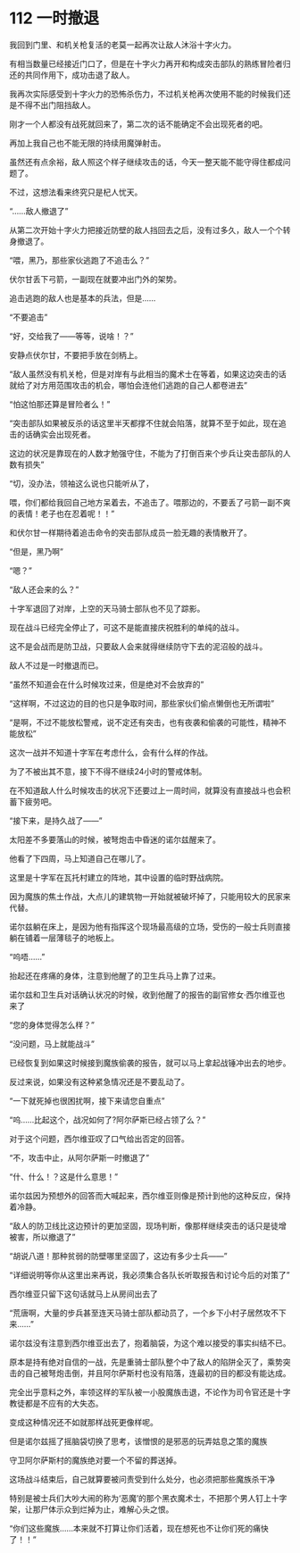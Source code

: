 # 112 一时撤退

我回到门里、和机关枪复活的老莫一起再次让敌人沐浴十字火力。

有相当数量已经接近门口了，但是在十字火力再开和构成突击部队的熟练冒险者归还的共同作用下，成功击退了敌人。

我再次实际感受到十字火力的恐怖杀伤力，不过机关枪再次使用不能的时候我们还是不得不出门阻挡敌人。

刚才一个人都没有战死就回来了，第二次的话不能确定不会出现死者的吧。

再加上我自己也不能无限的持续用魔弹射击。

虽然还有点余裕，敌人照这个样子继续攻击的话，今天一整天能不能守得住都成问题了。

不过，这想法看来终究只是杞人忧天。

“……敌人撤退了”

从第二次开始十字火力把接近防壁的敌人挡回去之后，没有过多久，敌人一个个转身撤退了。

“喂，黑乃，那些家伙逃跑了不追击么？”

伏尔甘丢下弓箭，一副现在就要冲出门外的架势。

追击逃跑的敌人也是基本的兵法，但是……

“不要追击”

“好，交给我了——等等，说啥！？”

安静点伏尔甘，不要把手放在剑柄上。

“敌人虽然没有机关枪，但是对岸有与此相当的魔术士在等着，如果这边突击的话就给了对方用范围攻击的机会，哪怕会连他们逃跑的自己人都卷进去”

“怕这怕那还算是冒险者么！”

“突击部队如果被反杀的话这里半天都撑不住就会陷落，就算不至于如此，现在追击的话确实会出现死者。

这边的状况是靠现在的人数才勉强守住，不能为了打倒百来个步兵让突击部队的人数有损失”

“切，没办法，领袖这么说也只能听从了，

喂，你们都给我回自己地方呆着去，不追击了。喂那边的，不要丢了弓箭一副不爽的表情！老子也在忍着呢！！”

和伏尔甘一样期待着追击命令的突击部队成员一脸无趣的表情散开了。

“但是，黑乃啊”

“嗯？”

“敌人还会来的么？”

十字军退回了对岸，上空的天马骑士部队也不见了踪影。

现在战斗已经完全停止了，可这不是能直接庆祝胜利的单纯的战斗。

这不是会战而是防卫战，只要敌人会来就得继续防守下去的泥沼般的战斗。

敌人不过是一时撤退而已。

“虽然不知道会在什么时候攻过来，但是绝对不会放弃的”

“这样啊，不过这边的目的也只是争取时间，那些家伙们偷点懒倒也无所谓啦”

“是啊，不过不能放松警戒，说不定还有突击，也有夜袭和偷袭的可能性，精神不能放松”

这次一战并不知道十字军在考虑什么，会有什么样的作战。

为了不被出其不意，接下不得不继续24小时的警戒体制。

在不知道敌人什么时候攻击的状况下还要过上一周时间，就算没有直接战斗也会积蓄下疲劳吧。

“接下来，是持久战了——”

太阳差不多要落山的时候，被弩炮击中昏迷的诺尔兹醒来了。

他看了下四周，马上知道自己在哪儿了。

这里是十字军在瓦托村建立的阵地，其中设置的临时野战病院。

因为魔族的焦土作战，大点儿的建筑物一开始就被破坏掉了，只能用较大的民家来代替。

诺尔兹躺在床上，是因为他有指挥这个现场最高级的立场，受伤的一般士兵则直接躺在铺着一层薄毯子的地板上。

“呜唔……”

抬起还在疼痛的身体，注意到他醒了的卫生兵马上靠了过来。

诺尔兹和卫生兵对话确认状况的时候，收到他醒了的报告的副官修女·西尔维亚也来了

“您的身体觉得怎么样？”

“没问题，马上就能战斗”

已经恢复到如果这时候接到魔族偷袭的报告，就可以马上拿起战锤冲出去的地步。

反过来说，如果没有这种紧急情况还是不要乱动了。

“一下就死掉也很困扰啊，接下来请您自重点”

“呜……比起这个，战况如何了?阿尔萨斯已经占领了么？”

对于这个问题，西尔维亚叹了口气给出否定的回答。

“不，攻击中止，从阿尔萨斯一时撤退了”

“什、什么！？这是什么意思！”

诺尔兹因为预想外的回答而大喊起来，西尔维亚则像是预计到他的这种反应，保持着冷静。

“敌人的防卫线比这边预计的更加坚固，现场判断，像那样继续突击的话只是徒增被害，所以撤退了”

“胡说八道！那种贫弱的防壁哪里坚固了，这边有多少士兵——”

“详细说明等你从这里出来再说，我必须集合各队长听取报告和讨论今后的对策了”

西尔维亚只留下这句话就马上从房间出去了

“荒唐啊，大量的步兵甚至连天马骑士部队都动员了，一个乡下小村子居然攻不下来……”

诺尔兹没有注意到西尔维亚出去了，抱着脑袋，为这个难以接受的事实纠结不已。

原本是持有绝对自信的一战，先是重骑士部队整个中了敌人的陷阱全灭了，乘势突击的自己被弩炮击倒，并且阿尔萨斯村也没有陷落，连最初的目的都没有能达成。

完全出乎意料之外，率领这样的军队被一小股魔族击退，不论作为司令官还是十字教徒都是不应有的大失态。

变成这种情况还不如就那样战死更像样呢。

但是诺尔兹摇了摇脑袋切换了思考，该憎恨的是邪恶的玩弄姑息之策的魔族

守卫阿尔萨斯村的魔族绝对要一个不留的葬送掉。

这场战斗结束后，自己就算要被问责受到什么处分，也必须把那些魔族杀干净

特别是被士兵们大吵大闹的称为‘恶魔’的那个黑衣魔术士，不把那个男人钉上十字架，让那尸体示众到烂掉为止，难解心头之恨。

“你们这些魔族……本来就不打算让你们活着，现在想死也不让你们死的痛快了！！”
